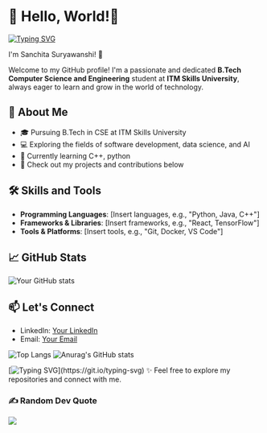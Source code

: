 # 👋 Hello, World!💫 
[![Typing SVG](https://readme-typing-svg.demolab.com?font=Canva&weight=200&size=25&pause=1000&color=967DF7&width=435&height=53&lines=Welcome+to+my+Github+Profile)](https://git.io/typing-svg)

I'm Sanchita Suryawanshi! 👋

Welcome to my GitHub profile! I'm a passionate and dedicated **B.Tech Computer Science and Engineering** student at **ITM Skills University**, always eager to learn and grow in the world of technology.

## 🚀 About Me
- 🎓 Pursuing B.Tech in CSE at ITM Skills University
- 💻 Exploring the fields of software development, data science, and AI
- 🌱 Currently learning C++, python
- 🔗 Check out my projects and contributions below

## 🛠️ Skills and Tools
- **Programming Languages**: [Insert languages, e.g., "Python, Java, C++"]
- **Frameworks & Libraries**: [Insert frameworks, e.g., "React, TensorFlow"]
- **Tools & Platforms**: [Insert tools, e.g., "Git, Docker, VS Code"]

## 📈 GitHub Stats
![Your GitHub stats](https://github-readme-stats.vercel.app/api?username=yourusername&show_icons=true&theme=radical)

## 📫 Let's Connect
- LinkedIn: [Your LinkedIn](#)
- Email: [Your Email](mailto:your.email@example.com)

![Top Langs](https://github-readme-stats.vercel.app/api/top-langs/?username=sanchitaaa10&layout=compact)
![Anurag's GitHub stats](https://github-readme-stats.vercel.app/api?username=sanchitaaa10&show_icons=true&theme=tokyonight)


[![Typing SVG](https://readme-typing-svg.demolab.com/?lines=Thanks+for+stopping+by!;)](https://git.io/typing-svg)
✨ Feel free to explore my repositories and connect with me.
### ✍️ Random Dev Quote
![](https://quotes-github-readme.vercel.app/api?type=horizontal&theme=tokyonight)
<!-- Proudly created with GPRM ( https://gprm.itsvg.in ) -->

